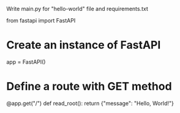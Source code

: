 Write main.py for "hello-world" file and requirements.txt

from fastapi import FastAPI

# Create an instance of FastAPI
app = FastAPI()

# Define a route with GET method
@app.get("/")
def read_root():
    return {"message": "Hello, World!"}
